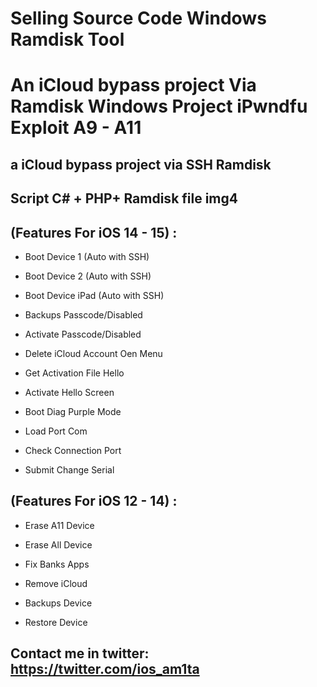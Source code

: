 # Selling Source Code Windows Ramdisk Tool

# An iCloud bypass project Via Ramdisk Windows Project iPwndfu Exploit A9 - A11
## a iCloud bypass project via SSH Ramdisk

## Script C# + PHP+ Ramdisk file img4

## (Features For iOS 14 - 15) :

+ Boot Device 1 (Auto with SSH)

+ Boot Device 2 (Auto with SSH)

+ Boot Device iPad (Auto with SSH)

+ Backups Passcode/Disabled

+ Activate Passcode/Disabled
 
+ Delete iCloud Account Oen Menu

+ Get Activation File Hello

+ Activate Hello Screen

+ Boot Diag Purple Mode

+ Load Port Com

+ Check Connection Port

+ Submit Change Serial


## (Features For iOS 12 - 14) :

+ Erase A11 Device

+ Erase All Device

+ Fix Banks Apps

+ Remove iCloud

+ Backups Device

+ Restore Device

## Contact me in twitter: https://twitter.com/ios_am1ta
